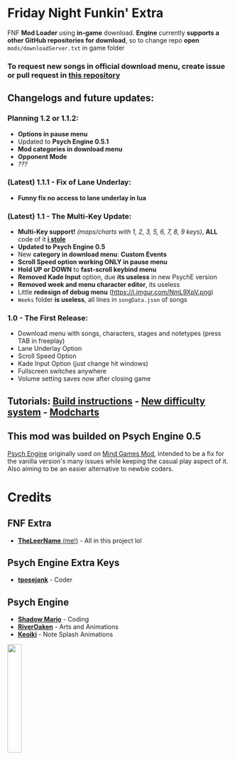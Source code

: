 # Friday Night Funkin' Extra
FNF **Mod Loader** using **in-game** download. **Engine** currently **supports a other GitHub repositories for download**, so to change repo **open** `mods/downloadServer.txt` in game folder
### To request new songs in official download menu, create issue or pull request in [this repository](https://github.com/TheLeerName/FNF-extra-docs)

## Changelogs and future updates:
### Planning 1.2 or 1.1.2:
- **Options in pause menu**
- Updated to **Psych Engine 0.5.1**
- **Mod categories in download menu**
- **Opponent Mode**
- *???*

### (Latest) 1.1.1 - Fix of Lane Underlay:
- **Funny fix no access to lane underlay in lua**

### (Latest) 1.1 - The Multi-Key Update:
- **Multi-Key support!** *(maps/charts with 1, 2, 3, 5, 6, 7, 8, 9 keys)*, **ALL** code of it [**i stole**](https://github.com/tposejank/FNF-PsychEngine-ExtraKeys)
- **Updated to Psych Engine 0.5**
- New **category in download menu**: **Custom Events**
- **Scroll Speed option working ONLY in pause menu**
- **Hold UP or DOWN** to **fast-scroll keybind menu**
- **Removed Kade Input** option, due **its useless** in new PsychE version
- **Removed week and menu character editor**, its useless
- Little **redesign of debug menu** (https://i.imgur.com/NmL9XpV.png)
- `Weeks` folder **is useless**, all lines in `songData.json` of songs

### 1.0 - The First Release:
- Download menu with songs, characters, stages and notetypes (press TAB in freeplay)
- Lane Underlay Option
- Scroll Speed Option
- Kade Input Option (just change hit windows)
- Fullscreen switches anywhere
- Volume setting saves now after closing game

## Tutorials: [Build instructions](art/docs/building.md) - [New difficulty system](art/docs/songs.md) - [Modcharts](https://github.com/ShadowMario/FNF-PsychEngine/wiki/Lua-Script-API)

## This mod was builded on Psych Engine 0.5
[Psych Engine](https://github.com/ShadowMario/FNF-PsychEngine) originally used on [Mind Games Mod](https://gamebanana.com/mods/301107), intended to be a fix for the vanilla version's many issues while keeping the casual play aspect of it. Also aiming to be an easier alternative to newbie coders.

# Credits
## FNF Extra
* [**TheLeerName** (me!)](https://vk.com/theleername) - All in this project lol
## Psych Engine Extra Keys
* [**tposejank**](https://gamebanana.com/members/1834016) - Coder
## Psych Engine
* [**Shadow Mario**](https://twitter.com/Shadow_Mario_) - Coding
* [**RiverOaken**](https://twitter.com/RiverOaken) - Arts and Animations
* [**Keoiki**](https://twitter.com/Keoiki_) - Note Splash Animations

<img src="https://user-images.githubusercontent.com/85291330/140801284-4bf80649-49d3-4c31-a0ae-390bb70c580b.png" width="25%"/>
